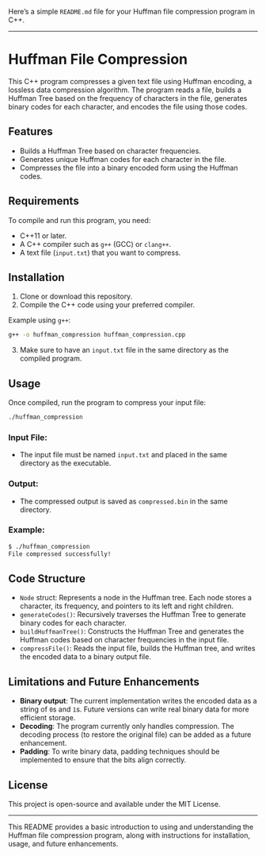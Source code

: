 Here’s a simple `README.md` file for your Huffman file compression program in C++.

---

# Huffman File Compression

This C++ program compresses a given text file using Huffman encoding, a lossless data compression algorithm. The program reads a file, builds a Huffman Tree based on the frequency of characters in the file, generates binary codes for each character, and encodes the file using those codes.

## Features
- Builds a Huffman Tree based on character frequencies.
- Generates unique Huffman codes for each character in the file.
- Compresses the file into a binary encoded form using the Huffman codes.

## Requirements
To compile and run this program, you need:
- C++11 or later.
- A C++ compiler such as `g++` (GCC) or `clang++`.
- A text file (`input.txt`) that you want to compress.

## Installation
1. Clone or download this repository.
2. Compile the C++ code using your preferred compiler.

Example using `g++`:
```bash
g++ -o huffman_compression huffman_compression.cpp
```

3. Make sure to have an `input.txt` file in the same directory as the compiled program.

## Usage
Once compiled, run the program to compress your input file:
```bash
./huffman_compression
```

### Input File:
- The input file must be named `input.txt` and placed in the same directory as the executable.

### Output:
- The compressed output is saved as `compressed.bin` in the same directory.

### Example:
```bash
$ ./huffman_compression
File compressed successfully!
```

## Code Structure
- `Node` struct: Represents a node in the Huffman tree. Each node stores a character, its frequency, and pointers to its left and right children.
- `generateCodes()`: Recursively traverses the Huffman Tree to generate binary codes for each character.
- `buildHuffmanTree()`: Constructs the Huffman Tree and generates the Huffman codes based on character frequencies in the input file.
- `compressFile()`: Reads the input file, builds the Huffman tree, and writes the encoded data to a binary output file.

## Limitations and Future Enhancements
- **Binary output**: The current implementation writes the encoded data as a string of `0`s and `1`s. Future versions can write real binary data for more efficient storage.
- **Decoding**: The program currently only handles compression. The decoding process (to restore the original file) can be added as a future enhancement.
- **Padding**: To write binary data, padding techniques should be implemented to ensure that the bits align correctly.

## License
This project is open-source and available under the MIT License.

---

This README provides a basic introduction to using and understanding the Huffman file compression program, along with instructions for installation, usage, and future enhancements.
